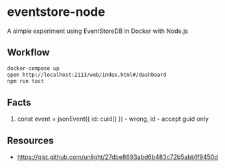 # eventstore-node

A simple experiment using EventStoreDB in Docker with Node.js

## Workflow

```sh
docker-compose up
open http://localhost:2113/web/index.html#/dashboard
npm run test
```

## Facts

1. const event = jsonEvent({ id: cuid() }) - wrong, id - accept guid only

## Resources

-   https://gist.github.com/unlight/27dbe8693abd6b483c72b5abb1f9450d
